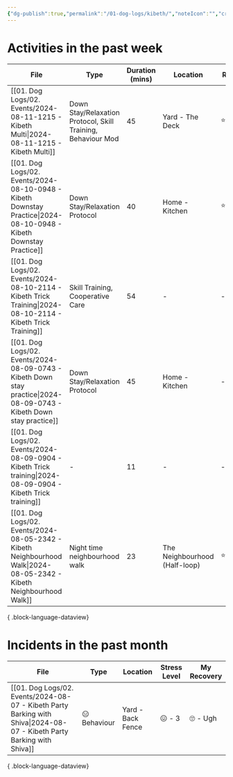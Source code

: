 ```yaml
---
{"dg-publish":true,"permalink":"/01-dog-logs/kibeth/","noteIcon":"","created":"2023-11-26T22:05:58.000-04:00","updated":"2024-08-11T21:57:02.237-03:00"}
---
```


# Activities in the past week
| File                                                                                                                    | Type                                                         | Duration (mins) | Location                      | Rating     |
| ----------------------------------------------------------------------------------------------------------------------- | ------------------------------------------------------------ | --------------- | ----------------------------- | ---------- |
| [[01. Dog Logs/02. Events/2024-08-11-1215 - Kibeth Multi\|2024-08-11-1215 - Kibeth Multi]]                           | Down Stay/Relaxation Protocol, Skill Training, Behaviour Mod | 45              | Yard - The Deck               | ⭐️⭐️⭐️     |
| [[01. Dog Logs/02. Events/2024-08-10-0948 - Kibeth Downstay Practice\|2024-08-10-0948 - Kibeth Downstay Practice]]   | Down Stay/Relaxation Protocol                                | 40              | Home - Kitchen                | ⭐️⭐️⭐️⭐️⭐️ |
| [[01. Dog Logs/02. Events/2024-08-10-2114 - Kibeth Trick Training\|2024-08-10-2114 - Kibeth Trick Training]]         | Skill Training, Cooperative Care                             | 54              | \-                            | \-         |
| [[01. Dog Logs/02. Events/2024-08-09-0743 - Kibeth Down stay practice\|2024-08-09-0743 - Kibeth Down stay practice]] | Down Stay/Relaxation Protocol                                | 45              | Home - Kitchen                | \-         |
| [[01. Dog Logs/02. Events/2024-08-09-0904 - Kibeth Trick training\|2024-08-09-0904 - Kibeth Trick training]]         | \-                                                           | 11              | \-                            | \-         |
| [[01. Dog Logs/02. Events/2024-08-05-2342 - Kibeth Neighbourhood Walk\|2024-08-05-2342 - Kibeth Neighbourhood Walk]] | Night time neighbourhood walk                                | 23              | The Neighbourhood (Half-loop) | ⭐️⭐️⭐️⭐️   |

{ .block-language-dataview}

# Incidents in the past month
| File                                                                                                                      | Type         | Location          | Stress Level | My Recovery |
| ------------------------------------------------------------------------------------------------------------------------- | ------------ | ----------------- | ------------ | ----------- |
| [[01. Dog Logs/02. Events/2024-08-07 - Kibeth Party Barking with Shiva\|2024-08-07 - Kibeth Party Barking with Shiva]] | 😑 Behaviour | Yard - Back Fence | 😖 - 3       | 🙄 - Ugh    |

{ .block-language-dataview}
